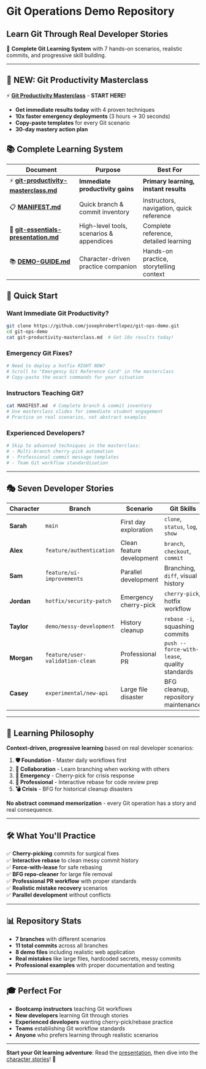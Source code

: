 # Git Operations Demo Repository
## Learn Git Through Real Developer Stories

🎯 **Complete Git Learning System** with 7 hands-on scenarios, realistic commits, and progressive skill building.

---

## 🚀 **NEW**: Git Productivity Masterclass

⚡ **[Git Productivity Masterclass](git-productivity-masterclass.md)** - **START HERE!**
- **Get immediate results today** with 4 proven techniques
- **10x faster emergency deployments** (3 hours → 30 seconds)
- **Copy-paste templates** for every Git scenario
- **30-day mastery action plan**

## 📚 Complete Learning System

| Document | Purpose | Best For |
|----------|---------|----------|
| ⚡ [**git-productivity-masterclass.md**](git-productivity-masterclass.md) | **Immediate productivity gains** | **Primary learning, instant results** |
| 📋 [**MANIFEST.md**](MANIFEST.md) | Quick branch & commit inventory | Instructors, navigation, quick reference |
| 📖 [**git-essentials-presentation.md**](git-essentials-presentation.md) | High-level tools, scenarios & appendices | Complete reference, detailed learning |
| 📚 [**DEMO-GUIDE.md**](DEMO-GUIDE.md) | Character-driven practice companion | Hands-on practice, storytelling context |

## 🚀 Quick Start

### Want Immediate Git Productivity?
```bash
git clone https://github.com/josephrobertlopez/git-ops-demo.git
cd git-ops-demo
cat git-productivity-masterclass.md  # Get 10x results today!
```

### Emergency Git Fixes?
```bash
# Need to deploy a hotfix RIGHT NOW?
# Scroll to "Emergency Git Reference Card" in the masterclass
# Copy-paste the exact commands for your situation
```

### Instructors Teaching Git?
```bash
cat MANIFEST.md  # Complete branch & commit inventory  
# Use masterclass slides for immediate student engagement
# Practice on real scenarios, not abstract examples
```

### Experienced Developers?
```bash
# Skip to advanced techniques in the masterclass:
# - Multi-branch cherry-pick automation
# - Professional commit message templates  
# - Team Git workflow standardization
```

---

## 🎭 Seven Developer Stories

| Character | Branch | Scenario | Git Skills |
|-----------|--------|----------|-----------|
| **Sarah** | `main` | First day exploration | `clone`, `status`, `log`, `show` |
| **Alex** | `feature/authentication` | Clean feature development | `branch`, `checkout`, `commit` |
| **Sam** | `feature/ui-improvements` | Parallel development | Branching, `diff`, visual history |
| **Jordan** | `hotfix/security-patch` | Emergency cherry-pick | `cherry-pick`, hotfix workflow |
| **Taylor** | `demo/messy-development` | History cleanup | `rebase -i`, squashing commits |
| **Morgan** | `feature/user-validation-clean` | Professional PR | `push --force-with-lease`, quality standards |
| **Casey** | `experimental/new-api` | Large file disaster | BFG cleanup, repository maintenance |

---

## 🎯 Learning Philosophy

**Context-driven, progressive learning** based on real developer scenarios:

1. **🛡️ Foundation** - Master daily workflows first
2. **🌳 Collaboration** - Learn branching when working with others  
3. **🍒 Emergency** - Cherry-pick for crisis response
4. **📝 Professional** - Interactive rebase for code review prep
5. **💣 Crisis** - BFG for historical cleanup disasters

**No abstract command memorization** - every Git operation has a story and real consequence.

---

## 🛠️ What You'll Practice

✅ **Cherry-picking** commits for surgical fixes  
✅ **Interactive rebase** to clean messy commit history  
✅ **Force-with-lease** for safe rebasing  
✅ **BFG repo-cleaner** for large file removal  
✅ **Professional PR workflow** with proper standards  
✅ **Realistic mistake recovery** scenarios  
✅ **Parallel development** without conflicts

---

## 📊 Repository Stats

- **7 branches** with different scenarios
- **11 total commits** across all branches  
- **8 demo files** including realistic web application
- **Real mistakes** like large files, hardcoded secrets, messy commits
- **Professional examples** with proper documentation and testing

---

## 🎓 Perfect For

- **Bootcamp instructors** teaching Git workflows
- **New developers** learning Git through stories  
- **Experienced developers** wanting cherry-pick/rebase practice
- **Teams** establishing Git workflow standards
- **Anyone** who prefers learning through realistic scenarios

---

**Start your Git learning adventure**: Read the [presentation](git-essentials-presentation.md), then dive into the [character stories](DEMO-GUIDE.md)! 🎉